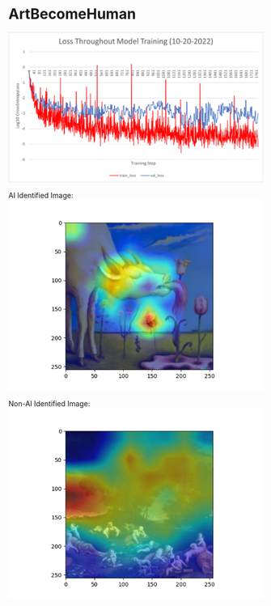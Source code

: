 # ArtBecomeHuman

![graph showing loss throughout training](example_images/loss_graph_10-20.png?raw=true)

AI Identified Image: <br />
![graph showing loss throughout training](example_images/ai_example_activations.png?raw=true)

Non-AI Identified Image: <br />
![graph showing loss throughout training](example_images/non-ai_example_activations.png?raw=true)
